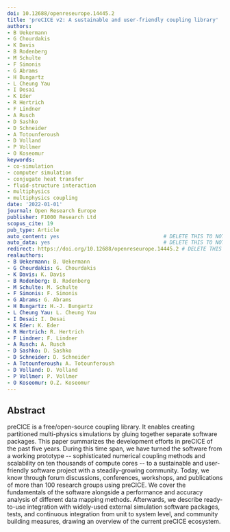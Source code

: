 ```yaml
---
doi: 10.12688/openreseurope.14445.2
title: 'preCICE v2: A sustainable and user-friendly coupling library'
authors:
- B Uekermann
- G Chourdakis
- K Davis
- B Rodenberg
- M Schulte
- F Simonis
- G Abrams
- H Bungartz
- L Cheung Yau
- I Desai
- K Eder
- R Hertrich
- F Lindner
- A Rusch
- D Sashko
- D Schneider
- A Totounferoush
- D Volland
- P Vollmer
- O Koseomur
keywords:
- co-simulation
- computer simulation
- conjugate heat transfer
- fluid-structure interaction
- multiphysics
- multiphysics coupling
date: '2022-01-01'
journal: Open Research Europe
publisher: F1000 Research Ltd
scopus_cite: 19
pub_type: Article
auto_content: yes                                  # DELETE THIS TO NOT AUTO GENERATE CONTENT
auto_data: yes                                     # DELETE THIS TO NOT AUTO GENERATE METADATA
redirect: https://doi.org/10.12688/openreseurope.14445.2 # DELETE THIS TO NOT REDIRECT
realauthors:
- B Uekermann: B. Uekermann
- G Chourdakis: G. Chourdakis
- K Davis: K. Davis
- B Rodenberg: B. Rodenberg
- M Schulte: M. Schulte
- F Simonis: F. Simonis
- G Abrams: G. Abrams
- H Bungartz: H.-J. Bungartz
- L Cheung Yau: L. Cheung Yau
- I Desai: I. Desai
- K Eder: K. Eder
- R Hertrich: R. Hertrich
- F Lindner: F. Lindner
- A Rusch: A. Rusch
- D Sashko: D. Sashko
- D Schneider: D. Schneider
- A Totounferoush: A. Totounferoush
- D Volland: D. Volland
- P Vollmer: P. Vollmer
- O Koseomur: O.Z. Koseomur
---
```



## Abstract
preCICE is a free/open-source coupling library. It enables creating partitioned multi-physics simulations by gluing together separate software packages. This paper summarizes the development efforts in preCICE of the past five years. During this time span, we have turned the software from a working prototype -- sophisticated numerical coupling methods and scalability on ten thousands of compute cores -- to a sustainable and user-friendly software project with a steadily-growing community. Today, we know through forum discussions, conferences, workshops, and publications of more than 100 research groups using preCICE. We cover the fundamentals of the software alongside a performance and accuracy analysis of different data mapping methods. Afterwards, we describe ready-to-use integration with widely-used external simulation software packages, tests, and continuous integration from unit to system level, and community building measures, drawing an overview of the current preCICE ecosystem.

